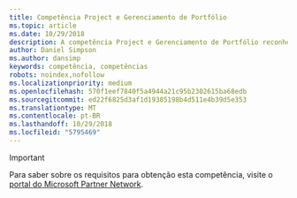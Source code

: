 ```yaml
---
title: Competência Project e Gerenciamento de Portfólio
ms.topic: article
ms.date: 10/29/2018
description: A competência Project e Gerenciamento de Portfólio reconhece parceiros que demonstram a capacidade de fornecer soluções de gerenciamento de projetos empresariais aos clientes.
author: Daniel Simpson
ms.author: dansimp
keywords: competência, competências
robots: noindex,nofollow
ms.localizationpriority: medium
ms.openlocfilehash: 570f1eef7840f5a4944a21c95b2302615ba68edb
ms.sourcegitcommit: ed22f6825d3af1d19385198b4d511e4b39d5e353
ms.translationtype: MT
ms.contentlocale: pt-BR
ms.lasthandoff: 10/29/2018
ms.locfileid: "5795469"
---
```

>[!IMPORTANT]
>Para saber sobre os requisitos para obtenção esta competência, visite o [portal do Microsoft Partner Network](https://partner.microsoft.com/membership/competencies).

<!--

# Project and Portfolio Management 
The Project and Portfolio Management competency recognizes partners who demonstrate the ability to deliver enterprise project management solutions to customers.

## Project and Portfolio Partner option
The Project and Portfolio Partner Option is ideal for partners that deliver enterprise-wide project and portfolio management in both on-premises and cloud environments. Complete all the steps within the option to attain the Project and Portfolio Management competency.

###Silver
1. Your organization must have **2** individuals pass the exam requirements.

    - **2** individuals must each pass all the following exams:

        * [74-343](https://www.microsoft.com/en-us/learning/exam-74-343.aspx): Managing Projects with Microsoft Project
        * [70-348](https://www.microsoft.com/en-us/learning/exam-70-348.aspx): Managing Projects and Portfolios with Microsoft PPM

###Gold
1. Your organization must have **4** individuals pass the exam requirements.

    - **4** individuals must each pass all the following exams:

        * [74-343](https://www.microsoft.com/en-us/learning/exam-74-343.aspx): Managing Projects with Microsoft Project
        * [70-348](https://www.microsoft.com/en-us/learning/exam-70-348.aspx): Managing Projects and Portfolios with Microsoft PPM

    **AND** 

    - **2** of the same **4** individuals must each pass the following exam:

        *  [70-339](https://www.microsoft.com/en-us/learning/exam-70-339.aspx): Managing Microsoft SharePoint Server 2016
-->